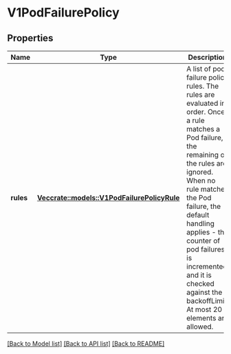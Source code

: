 # V1PodFailurePolicy

## Properties

Name | Type | Description | Notes
------------ | ------------- | ------------- | -------------
**rules** | [**Vec<crate::models::V1PodFailurePolicyRule>**](v1.PodFailurePolicyRule.md) | A list of pod failure policy rules. The rules are evaluated in order. Once a rule matches a Pod failure, the remaining of the rules are ignored. When no rule matches the Pod failure, the default handling applies - the counter of pod failures is incremented and it is checked against the backoffLimit. At most 20 elements are allowed. | 

[[Back to Model list]](../README.md#documentation-for-models) [[Back to API list]](../README.md#documentation-for-api-endpoints) [[Back to README]](../README.md)


